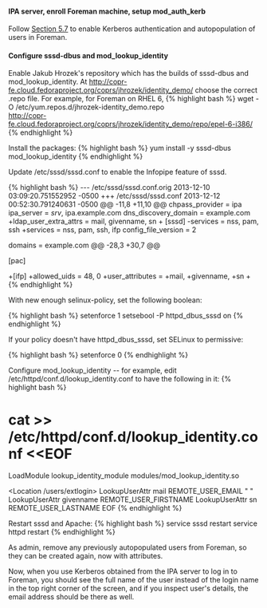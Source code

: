 #### IPA server, enroll Foreman machine, setup mod_auth_kerb
Follow [Section 5.7](/manuals/{{page.version}}/index.html#5.7SPNEGOauthentication) to enable Kerberos authentication and autopopulation of users in Foreman.

#### Configure sssd-dbus and mod_lookup_identity
Enable Jakub Hrozek's repository which has the builds of sssd-dbus and mod_lookup_identity. At http://copr-fe.cloud.fedoraproject.org/coprs/jhrozek/identity_demo/ choose the correct .repo file. For example, for Foreman on RHEL 6,
{% highlight bash %}
wget -O /etc/yum.repos.d/jhrozek-identity_demo.repo \
  http://copr-fe.cloud.fedoraproject.org/coprs/jhrozek/identity_demo/repo/epel-6-i386/
{% endhighlight %}

Install the packages:
{% highlight bash %}
yum install -y sssd-dbus mod_lookup_identity
{% endhighlight %}

Update /etc/sssd/sssd.conf to enable the Infopipe feature of sssd.

{% highlight bash %}
--- /etc/sssd/sssd.conf.orig    2013-12-10 03:09:20.751552952 -0500
+++ /etc/sssd/sssd.conf    2013-12-12 00:52:30.791240631 -0500
@@ -11,8 +11,10 @@
 chpass_provider = ipa
 ipa_server = _srv_, ipa.example.com
 dns_discovery_domain = example.com
+ldap_user_extra_attrs = mail, givenname, sn
+
 [sssd]
-services = nss, pam, ssh
+services = nss, pam, ssh, ifp
 config_file_version = 2

 domains = example.com
@@ -28,3 +30,7 @@

 [pac]

+[ifp]
+allowed_uids = 48, 0
+user_attributes = +mail, +givenname, +sn
+
{% endhighlight %}

With new enough selinux-policy, set the following boolean:

{% highlight bash %}
setenforce 1
setsebool -P httpd_dbus_sssd on
{% endhighlight %}

If your policy doesn't have httpd_dbus_sssd, set SELinux to permissive:

{% highlight bash %}
setenforce 0
{% endhighlight %}

Configure mod_lookup_identity -- for example, edit /etc/httpd/conf.d/lookup_identity.conf to have the following in it:
{% highlight bash %}
# cat >> /etc/httpd/conf.d/lookup_identity.conf <<EOF
LoadModule lookup_identity_module modules/mod_lookup_identity.so

<Location /users/extlogin>
LookupUserAttr mail REMOTE_USER_EMAIL " "
LookupUserAttr givenname REMOTE_USER_FIRSTNAME
LookupUserAttr sn REMOTE_USER_LASTNAME
</Location>
EOF
{% endhighlight %}

Restart sssd and Apache:
{% highlight bash %}
service sssd restart
service httpd restart
{% endhighlight %}

As admin, remove any previously autopopulated users from Foreman, so they can be created again, now with attributes.

Now, when you use Kerberos obtained from the IPA server to log in to Foreman, you should see the full name of the user instead of the login name in the top right corner of the screen, and if you inspect user's details, the email address should be there as well.
